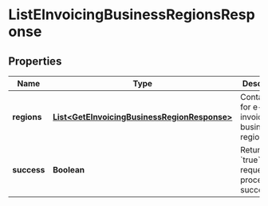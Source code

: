 

# ListEInvoicingBusinessRegionsResponse


## Properties

| Name | Type | Description | Notes |
|------------ | ------------- | ------------- | -------------|
|**regions** | [**List&lt;GetEInvoicingBusinessRegionResponse&gt;**](GetEInvoicingBusinessRegionResponse.md) | Container for e-invoicing business regions.  |  [optional] |
|**success** | **Boolean** | Returns &#x60;true&#x60; if the request was processed successfully.  |  [optional] |



